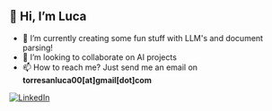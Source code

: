 ## 👋 Hi, I’m Luca
- 🌱 I’m currently creating some fun stuff with LLM's and document parsing!
- 🚀 I’m looking to collaborate on AI projects 
- 📫 How to reach me? Just send me an email on **torresanluca00[at]gmail[dot]com**

[![LinkedIn](https://img.shields.io/badge/linkedin-%230077B5.svg?style=for-the-badge&logo=linkedin&logoColor=white)](https://www.linkedin.com/in/luca-torresan-b8737b175/)

<!---
LucaToSCI/LucaToSCI is a ✨ special ✨ repository because its `README.md` (this file) appears on your GitHub profile.
You can click the Preview link to take a look at your changes.
--->
